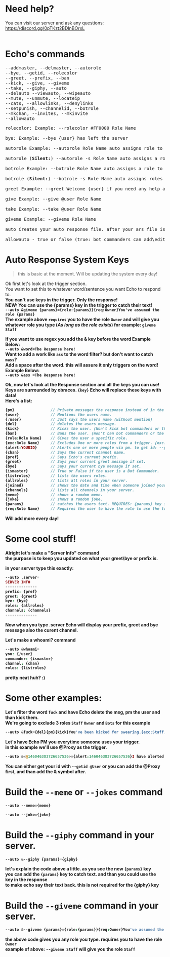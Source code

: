 # Need help?
You can visit our server and ask any questions: https://discord.gg/0pTKzt2BDInBOrxL <Br>
<Br>
# Echo's commands

<pre>
--addmaster, --delmaster, --autorole
--bye, --getid, --rolecolor
--greet, --prefix, --ban
--kick, --give, --giveme
--take, --giphy, --auto
--delauto --viewauto, --wipeauto
--mute, --unmute, --locateip
--cats, --allowlinks, --denylinks
--setpunish, --channelid, --botrole
--mkchan, --invites, --mkinvite
--allowauto
</pre>
  
<pre>
rolecolor: Example: --rolecolor #FF0000 Role Name<br>
bye: Example: --bye {user} has left the server<br>
autorole Example: --autorole Role Name auto assigns role to new members.<br>
autorole (<b>Silent:</b>) --autorole -s Role Name auto assigns a role to a new member silently.<br>
botrole Example: --botrole Role Name auto assigns a role to new bot accounts that join your server.<br>
botrole (<b>Silent:</b>) --botrole -s Role Name auto assigns roles to new bots silently.<br>
greet Example: --greet Welcome {user} if you need any help ask Proxy! you can use {/user} for non-mentions.<br>
give Example: --give @user Role Name<br>
take Example: --take @user Role Name<br>
giveme Example: --giveme Role Name<br>
auto Creates your auto response file. after your ars file is built. you type: --auto trigger=response<br>
allowauto - true or false (true: bot commanders can add\edit your A.R.S)
</pre>

# Auto Response System Keys
> this is basic at the moment. Will be updating the system every day!  
  
Ok first let's look at the trigger section.  
You want to set this to whatever word/sentence you want Echo to respond to.  
<b>You can't use keys in the trigger. Only the response!</b>  
<b>NEW: You can use the {params} key in the trigger to catch their text!  
`--auto &giveme {params}={role:{params}}{req:Owner}You've assumed the role {params}`  
The example above `requires` you to have the role `Owner` and will give you  
whatever role you type (*As long as the role exists*) for example: `giveme Staff`  

If you want to use regex you add the <b>&</b> key before the word Example Below:  
`--auto &word=The Response here!`  
Want to add a work like `ass` to the word filter? but don't want to catch `mass`?  
Add a space after the word. this will assure it only triggers on the word! Example Below:  
`--auto &ass =The Response here!`  
  
Ok, now let's look at the <b>Response</b> section and all the keys you can use!  
<b>Keys</b> are surrounded by obraces. `{key}` Echo will replace these keys with data!  
Here's a list:  
```php
{pm}                // Private messages the response instead of in the server.
{user}              // Mentions the users name.
{/user}             // Just says the users name (without mention)
{del}               // deletes the users message.
{kick}              // Kicks the user. (Won't kick bot commanders or the owner)
{ban}               // Bans the user. (Won't ban bot commanders or the owner)
{role:Role Name}    // Gives the user a specific role.
{exc:Role Name}     // Excludes One or more roles from a trigger. {exc:Role1,Role2,Role3}
{alert:YOURID}      // Alerts one or more people via pm. to get id: --getid @User
{chan}              // Says the current channel name.
{pref}              // Says Echo's current prefix.
{greet}             // Says your current greet message if set.
{bye}               // Says your current bye message if set.
{ismaster}          // True or False if the user is a Bot Commander.
{listroles}         // lists the users roles.
{allroles}          // lists all roles in your server.
{joined}            // shows the date and time when someone joined your server.
{channels}          // lists all channels in your server.
{meme}              // shows a random meme.
{joke}              // shows a random joke.
{params}            // catches the users text. REQUIRES: {params} key in the trigger as well!
{req:Role Name}     // Requires the user to have the role to use the trigger.
```
  
Will add more every day!
  
# Some cool stuff!
Alright let's make a **"Server Info"** command  
the purpose is to keep you updated on what your greet\bye or prefix is.  
  
in your server type this exactly:  
```php
--auto .server=
SERVER INFO
--------------
prefix: {pref}
greet: {greet}
bye: {bye}
roles: {allroles}
channels: {channels}
--------------
```
Now when you type **.server** Echo will display your prefix, greet and bye message also the curent channel.  
  
  
Let's make a **whoami?** command  
```php
--auto &whoami=
you: {/user}
commander: {ismaster}
channel: {chan}
roles: {listroles}
```
pretty neat huh? :)  
  
# Some other examples:

Let's filter the word `fuck` and have Echo delete the msg, pm the user and than kick them.  
We're going to exclude 3 roles `Staff` `Owner` and `Bots` for this example  
```php
--auto &fuck={del}{pm}{kick}You've been kicked for swearing.{exc:Staff,Owner,Bots}
```
  
Let's have Echo PM you everytime someone uses your trigger.  
in this example we'll use @Proxy as the trigger.  
```php
--auto &<@146046383726657536>={alert:146046383726657536}I have alerted proxy that you need help.
```
You can either get your id with `--getid @User` or you can add the @Proxy first, and than add the & symbol after.  

# Build the `--meme` or `--jokes` command
```php
--auto --meme={meme}
```
  
```php
--auto --joke={joke}
```
  
# Build the `--giphy` command in your server.
```php
--auto &--giphy {params}={giphy}
```
let's explain the code above a little. as you see the new `{params}` key  
you can add the `{params}` key to catch text. and than you could use the key in the response  
to make echo say their text back. **this is not required for the {giphy} key**  

# Build the `--giveme` command in your server.
```php
--auto &--giveme {params}={role:{params}}{req:Owner}You've assumed the role **{params}**
```
the above code gives you any role you type. requires you to have the role `Owner`  
example of above: `--giveme Staff` will give you the role `Staff`  
